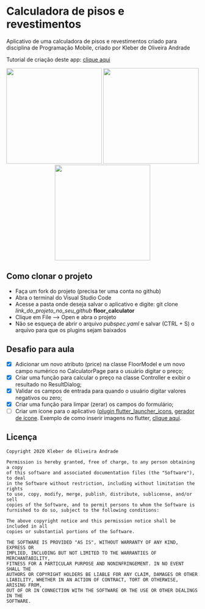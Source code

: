 # Calculadora de pisos e revestimentos

Aplicativo de uma calculadora de pisos e revestimentos criado para disciplina de Programação Mobile, criado por Kleber de Oliveira Andrade

Tutorial de criação deste app: [clique aqui](https://medium.com/@kleberandrade/criando-um-aplicativo-em-flutter-para-calcular-a-quantidade-de-pisos-por-m%C2%B2-dac30b5b5027)

<p align="center">
    <img src="https://cdn-images-1.medium.com/max/400/1*-bDQqIcOqyc5-4qvQLBODQ.png" width="250"/>
    <img src="https://cdn-images-1.medium.com/max/400/1*AcNqHgMroIwf2y7XAZHoGQ.png" width="250"/>
    <img src="https://cdn-images-1.medium.com/max/400/1*B8I5SuZlGanHB8POBmBIZA.png" width="250"/>
</p>

## Como clonar o projeto

*   Faça um fork do projeto (precisa ter uma conta no github)
*   Abra o terminal do Visual Studio Code
*   Acesse a pasta onde deseja salvar o aplicativo e digite: git clone *link_do_projeto_no_seu_github* **floor_calculator**
*   Clique em File --> Open e abra o projeto
*   Não se esqueça de abrir o arquivo *pubspec.yaml* e salvar (CTRL + S) o arquivo para que os plugins sejam baixados 

## Desafio para aula

*   [x] Adicionar um novo atributo (price) na classe FloorModel e um novo campo numérico no CalculatorPage para o usuário digitar o preço;
*   [x] Criar uma função para calcular o preço na classe Controller e exibir o resultado no ResultDialog;
*   [x] Validar os campos de entrada para quando o usuário digitar valores negativos ou zero;
*   [x] Criar uma função para limpar (zerar) os campos do formulário;
*   [ ] Criar um ícone para o aplicativo ([plugin flutter_launcher_icons](https://pub.dev/packages/flutter_launcher_icons), [gerador de ícone](https://romannurik.github.io/AndroidAssetStudio/icons-launcher.html). Exemplo de como inserir imagens no flutter, [clique aqui](https://medium.com/@suragch/how-to-include-images-in-your-flutter-app-863889fc0b29).

## Licença

    Copyright 2020 Kleber de Oliveira Andrade
    
    Permission is hereby granted, free of charge, to any person obtaining a copy
    of this software and associated documentation files (the "Software"), to deal
    in the Software without restriction, including without limitation the rights
    to use, copy, modify, merge, publish, distribute, sublicense, and/or sell
    copies of the Software, and to permit persons to whom the Software is
    furnished to do so, subject to the following conditions:
    
    The above copyright notice and this permission notice shall be included in all
    copies or substantial portions of the Software.
    
    THE SOFTWARE IS PROVIDED "AS IS", WITHOUT WARRANTY OF ANY KIND, EXPRESS OR
    IMPLIED, INCLUDING BUT NOT LIMITED TO THE WARRANTIES OF MERCHANTABILITY,
    FITNESS FOR A PARTICULAR PURPOSE AND NONINFRINGEMENT. IN NO EVENT SHALL THE
    AUTHORS OR COPYRIGHT HOLDERS BE LIABLE FOR ANY CLAIM, DAMAGES OR OTHER
    LIABILITY, WHETHER IN AN ACTION OF CONTRACT, TORT OR OTHERWISE, ARISING FROM,
    OUT OF OR IN CONNECTION WITH THE SOFTWARE OR THE USE OR OTHER DEALINGS IN THE
    SOFTWARE.
